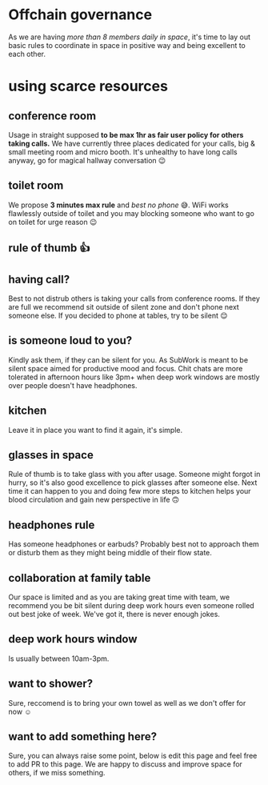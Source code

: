 # Offchain governance

As we are having _more than 8 members daily in space_, it's time to lay out basic rules to coordinate in space in positive way and being excellent to each other.


# using scarce resources 
conference room
---
Usage in straight supposed **to be max 1hr as fair user policy for others taking calls.** We have currently three places dedicated for your calls, big & small meeting room and micro booth. It's unhealthy to have long calls anyway, go for magical hallway conversation 😉

toilet room
---
We propose **3 minutes max rule** and _best no phone_ 😅. 
WiFi works flawlessly outside of toilet and you may blocking someone who want to go on toilet for urge reason 😉

rule of thumb 👍
---
having call?
---

Best to not distrub others is taking your calls from conference rooms. If they are full we recommend sit outside of silent zone and don't phone next someone else. If you decided to phone at tables, try to be silent 😌

is someone loud to you?
--- 
Kindly ask them, if they can be silent for you. As SubWork is meant to be silent space aimed for productive mood and focus. Chit chats are more tolerated in afternoon hours like 3pm+ when deep work windows are mostly over people doesn't have headphones.

kitchen
---
Leave it in place you want to find it again, it's simple. 

glasses in space
---
Rule of thumb is to take glass with you after usage. Someone might forgot in hurry, so it's also good excellence to pick glasses after someone else. Next time it can happen to you and doing few more steps to kitchen helps your blood circulation and gain new perspective in life 🙃

headphones rule
---
Has someone headphones or earbuds? Probably best not to approach them or disturb them as they might being middle of their flow state.

collaboration at family table
---
Our space is limited and as you are taking great time with team, we recommend you be bit silent during deep work hours even someone rolled out best joke of week. We've got it, there is never enough jokes.

deep work hours window
--- 
Is usually between 10am-3pm. 

want to shower?
---
Sure, reccomend is to bring your own towel as well as we don't offer for now ☺️

want to add something here?
---
Sure, you can always raise some point, below is edit this page and feel free to add PR to this page. We are happy to discuss and improve space for others, if we miss something.
